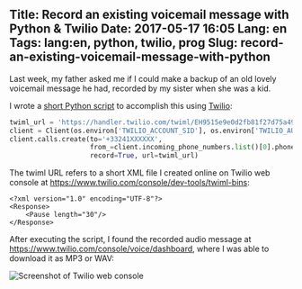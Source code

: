 Title: Record an existing voicemail message with Python & Twilio
Date: 2017-05-17 16:05
Lang: en
Tags: lang:en, python, twilio, prog
Slug: record-an-existing-voicemail-message-with-python
---
Last week, my father asked me if I could make a backup of an old lovely voicemail message he had,recorded by my sister when she was a kid.

I wrote a [short Python script](https://github.com/Lucas-C/linux_configuration/blob/master/languages/python/record_voicemail_with_twilio.py)
to accomplish this using [Twilio](https://www.twilio.com):
```python
twiml_url = 'https://handler.twilio.com/twiml/EH9515e9e0d2fb81f27d75a493225ae703'
client = Client(os.environ['TWILIO_ACCOUNT_SID'], os.environ['TWILIO_AUTH_TOKEN'])
client.calls.create(to='+33241XXXXXX',
                    from_=client.incoming_phone_numbers.list()[0].phone_number,
                    record=True, url=twiml_url)
```

The twiml URL refers to a short XML file I created online on Twilio web console at <https://www.twilio.com/console/dev-tools/twiml-bins>:
```
<?xml version="1.0" encoding="UTF-8"?>
<Response>
    <Pause length="30"/>
</Response>
```

After executing the script, I found the recorded audio message at <https://www.twilio.com/console/voice/dashboard>, where I was able to download it as MP3 or WAV:

![Screenshot of Twilio web console](images/2017/05/2017-05-17-18_40_04-Twilio-Console---Voice-Logs-Calls.png)
